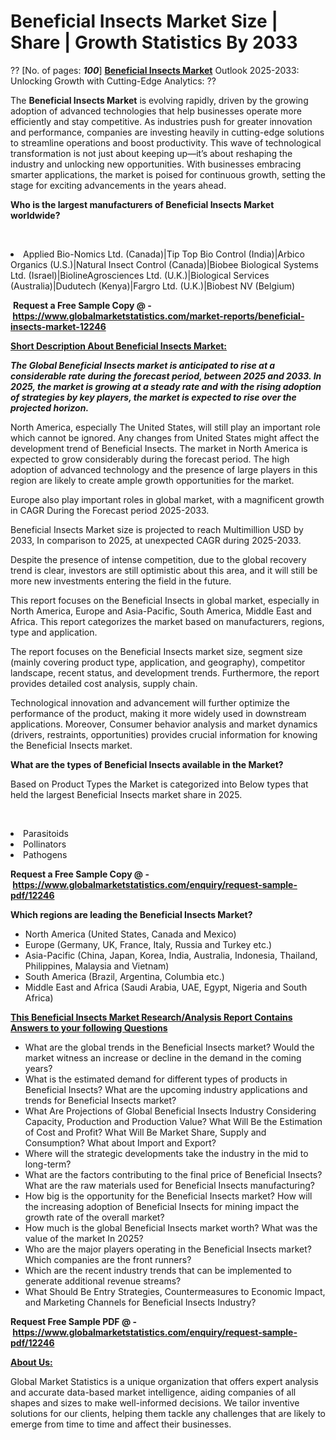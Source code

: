 <H1>Beneficial Insects Market Size | Share | Growth Statistics By 2033</H1><p>?? [No. of pages:&nbsp;<strong><em>100</em></strong>]&nbsp;<strong><a href="https://www.globalmarketstatistics.com/market-reports/beneficial-insects-market-12246">Beneficial Insects&nbsp;Market</a></strong>&nbsp;Outlook 2025-2033: Unlocking Growth with Cutting-Edge Analytics: ??</p><p>The <strong>Beneficial Insects Market</strong> is evolving rapidly, driven by the growing adoption of advanced technologies that help businesses operate more efficiently and stay competitive. As industries push for greater innovation and performance, companies are investing heavily in cutting-edge solutions to streamline operations and boost productivity. This wave of technological transformation is not just about keeping up&mdash;it&rsquo;s about reshaping the industry and unlocking new opportunities. With businesses embracing smarter applications, the market is poised for continuous growth, setting the stage for exciting advancements in the years ahead.</p><p><strong>Who is the largest manufacturers of Beneficial Insects Market worldwide?</strong></p><p>&nbsp;<li>Applied Bio-Nomics Ltd. (Canada)|Tip Top Bio Control (India)|Arbico Organics (U.S.)|Natural Insect Control (Canada)|Biobee Biological Systems Ltd. (Israel)|BiolineAgrosciences Ltd. (U.K.)|Biological Services (Australia)|Dudutech (Kenya)|Fargro Ltd. (U.K.)|Biobest NV (Belgium)</p><p>&nbsp;<strong>Request a Free Sample Copy @ -&nbsp;<a href="https://www.globalmarketstatistics.com/market-reports/beneficial-insects-market-12246">https://www.globalmarketstatistics.com/market-reports/beneficial-insects-market-12246</a></strong></p><p><strong><u>Short Description About Beneficial Insects Market:</u></strong></p><p><strong><em>The Global Beneficial Insects market is anticipated to rise at a considerable rate during the forecast period, between 2025 and 2033. In 2025, the market is growing at a steady rate and with the rising adoption of strategies by key players, the market is expected to rise over the projected horizon.</em></strong></p><p>North America, especially The United States, will still play an important role which cannot be ignored. Any changes from United States might affect the development trend of Beneficial Insects. The market in North America is expected to grow considerably during the forecast period. The high adoption of advanced technology and the presence of large players in this region are likely to create ample growth opportunities for the market.</p><p>Europe also play important roles in global market, with a magnificent growth in CAGR During the Forecast period 2025-2033.</p><p>Beneficial Insects Market size is projected to reach Multimillion USD by 2033, In comparison to 2025, at unexpected CAGR during 2025-2033.</p><p>Despite the presence of intense competition, due to the global recovery trend is clear, investors are still optimistic about this area, and it will still be more new investments entering the field in the future.</p><p>This report focuses on the Beneficial Insects in global market, especially in North America, Europe and Asia-Pacific, South America, Middle East and Africa. This report categorizes the market based on manufacturers, regions, type and application.</p><p>The report focuses on the Beneficial Insects market size, segment size (mainly covering product type, application, and geography), competitor landscape, recent status, and development trends. Furthermore, the report provides detailed cost analysis, supply chain.</p><p>Technological innovation and advancement will further optimize the performance of the product, making it more widely used in downstream applications. Moreover, Consumer behavior analysis and market dynamics (drivers, restraints, opportunities) provides crucial information for knowing the Beneficial Insects market.</p><p><strong>What are the types of Beneficial Insects available in the Market?</strong></p><p>Based on Product Types the Market is categorized into Below types that held the largest Beneficial Insects market share in 2025.</p><p>&nbsp;<li>Parasitoids<li> Pollinators<li> Pathogens&nbsp;</p><p><strong>Request a Free Sample Copy @ -&nbsp;<a href="https://www.globalmarketstatistics.com/enquiry/request-sample-pdf/12246">https://www.globalmarketstatistics.com/enquiry/request-sample-pdf/12246</a></strong></p><p><strong>Which regions are leading the Beneficial Insects Market?</strong></p><ul><li>North America (United States, Canada and Mexico)</li><li>Europe (Germany, UK, France, Italy, Russia and Turkey etc.)</li><li>Asia-Pacific (China, Japan, Korea, India, Australia, Indonesia, Thailand, Philippines, Malaysia and Vietnam)</li><li>South America (Brazil, Argentina, Columbia etc.)</li><li>Middle East and Africa (Saudi Arabia, UAE, Egypt, Nigeria and South Africa)</li></ul><p><strong><u>This Beneficial Insects Market Research/Analysis Report Contains Answers to your following Questions</u></strong></p><ul><li>What are the global trends in the Beneficial Insects market? Would the market witness an increase or decline in the demand in the coming years?</li><li>What is the estimated demand for different types of products in Beneficial Insects? What are the upcoming industry applications and trends for Beneficial Insects market?</li><li>What Are Projections of Global Beneficial Insects Industry Considering Capacity, Production and Production Value? What Will Be the Estimation of Cost and Profit? What Will Be Market Share, Supply and Consumption? What about Import and Export?</li><li>Where will the strategic developments take the industry in the mid to long-term?</li><li>What are the factors contributing to the final price of Beneficial Insects? What are the raw materials used for Beneficial Insects manufacturing?</li><li>How big is the opportunity for the Beneficial Insects market? How will the increasing adoption of Beneficial Insects for mining impact the growth rate of the overall market?</li><li>How much is the global Beneficial Insects market worth? What was the value of the market In 2025?</li><li>Who are the major players operating in the Beneficial Insects market? Which companies are the front runners?</li><li>Which are the recent industry trends that can be implemented to generate additional revenue streams?</li><li>What Should Be Entry Strategies, Countermeasures to Economic Impact, and Marketing Channels for Beneficial Insects Industry?</li></ul><p><strong>Request Free Sample PDF @ -&nbsp;<a href="https://www.globalmarketstatistics.com/enquiry/request-sample-pdf/12246">https://www.globalmarketstatistics.com/enquiry/request-sample-pdf/12246</a></strong></p><p><strong><u>About Us:</u></strong></p><p>Global Market Statistics&nbsp;is a unique organization that offers expert analysis and accurate data-based market intelligence, aiding companies of all shapes and sizes to make well-informed decisions. We tailor inventive solutions for our clients, helping them tackle any challenges that are likely to emerge from time to time and affect their businesses.</p>
